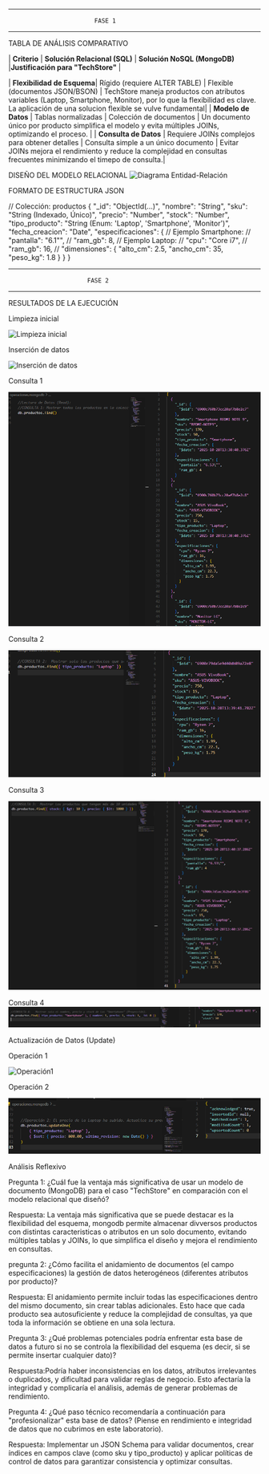 *****************************************************
                            FASE 1

*****************************************************

TABLA DE ANÁLISIS COMPARATIVO

| **Criterio**               | **Solución Relacional (SQL)** | **Solución NoSQL (MongoDB)**    |**Justificación para "TechStore"**   |

| **Flexibilidad de Esquema**| Rígido (requiere ALTER TABLE) | Flexible (documentos JSON/BSON) | TechStore maneja productos con atributos variables (Laptop, Smartphone, Monitor), por lo que la flexibilidad es clave. La aplicación de una solucion flexible se vulve fundamental|
| **Modelo de Datos**        | Tablas normalizadas           | Colección de documentos         | Un documento único por producto simplifica el modelo y evita múltiples JOINs, optimizando el proceso.                    |
| **Consulta de Datos**      | Requiere JOINs complejos para obtener detalles | Consulta simple a un único documento  | Evitar JOINs mejora el rendimiento y reduce la complejidad en consultas frecuentes minimizando el timepo de consulta.|


DISEÑO DEL MODELO RELACIONAL
![Diagrama Entidad-Relación](Imagenes/Entidad-Relación_diagrama.png)


FORMATO DE ESTRUCTURA JSON 

// Colección: productos 
{ 
"_id": "ObjectId(...)", 
"nombre": "String", 
"sku": "String (Indexado, Único)", 
"precio": "Number", 
"stock": "Number", 
"tipo_producto": "String (Enum: 'Laptop', 'Smartphone', 'Monitor')", 
"fecha_creacion": "Date", 
"especificaciones": { 
// Ejemplo Smartphone: 
// "pantalla": "6.1\"", 
// "ram_gb": 8, 
// Ejemplo Laptop: 
// "cpu": "Core i7", 
// "ram_gb": 16, 
// "dimensiones": { "alto_cm": 2.5, "ancho_cm": 35, "peso_kg": 1.8 } 
} 
} 

************************************************
                          FASE 2

************************************************

RESULTADOS DE LA EJECUCIÓN

Limpieza inicial

![Limpieza inicial](Imagenes/Ejecucución_drop.png)

Inserción de datos

![Inserción de datos](Imagenes/Inserción_datos.png)

Consulta 1

![Consulta 1](Imagenes/Consulta1.png)

Consulta 2

![Consulta2](Imagenes/Consulta2.png)

Consulta 3

![Consulta3](Imagenes/Consulta3.png)

Consulta 4
![Consulta4](Imagenes/Consulta4.png)

Actualización de Datos (Update)

Operación 1

![Operación1](Imagenes/Actualización_operacion1.png)

Operación 2

![Operación2](Imagenes/Operacion2.png)


Análisis Reflexivo

Pregunta 1: ¿Cuál fue la ventaja más significativa de usar un modelo de documento (MongoDB) para el caso "TechStore" en comparación con el modelo relacional que diseñó? 

Respuesta: La ventaja más significativa que se puede destacar es la flexibilidad del esquema, mongodb permite almacenar divversos productos con distintas caracteristicas o atributos en un solo documento,  evitando múltiples tablas y JOINs, lo que simplifica el diseño y mejora el rendimiento en consultas.
 

pregunta 2: ¿Cómo facilita el anidamiento de documentos (el campo especificaciones) la gestión de datos heterogéneos (diferentes atributos por producto)? 

Respuesta: El anidamiento permite incluir todas las especificaciones dentro del mismo documento, sin crear tablas adicionales. Esto hace que cada producto sea autosuficiente y reduce la complejidad de consultas, ya que toda la información se obtiene en una sola lectura.

Pregunta 3: ¿Qué problemas potenciales podría enfrentar esta base de datos a futuro si no se controla la flexibilidad del esquema (es decir, si se permite insertar cualquier dato)? 

Respuesta:Podría haber inconsistencias en los datos, atributos irrelevantes o duplicados, y dificultad para validar reglas de negocio. Esto afectaría la integridad y complicaría el análisis, además de generar problemas de rendimiento.

Pregunta 4: ¿Qué paso técnico recomendaría a continuación para "profesionalizar" esta base de datos? (Piense en rendimiento e integridad de datos que no cubrimos en este laboratorio).

Respuesta: Implementar un JSON Schema para validar documentos, crear índices en campos clave (como sku y tipo_producto) y aplicar políticas de control de datos para garantizar consistencia y optimizar consultas.